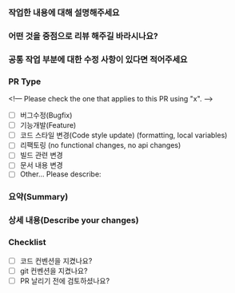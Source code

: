 ### 작업한 내용에 대해 설명해주세요

### 어떤 것을 중점으로 리뷰 해주길 바라시나요?

### 공통 작업 부분에 대한 수정 사항이 있다면 적어주세요



### PR Type
<!— Please check the one that applies to this PR using "x". —>

- [ ] 버그수정(Bugfix)
- [ ] 기능개발(Feature)
- [ ] 코드 스타일 변경(Code style update) (formatting, local variables)
- [ ] 리팩토링 (no functional changes, no api changes)
- [ ] 빌드 관련 변경
- [ ] 문서 내용 변경
- [ ] Other… Please describe:

### 요약(Summary)


### 상세 내용(Describe your changes)


### Checklist
- [ ] 코드 컨벤션을 지켰나요?
- [ ] git 컨벤션을 지켰나요?
- [ ] PR 날리기 전에 검토하셨나요?
